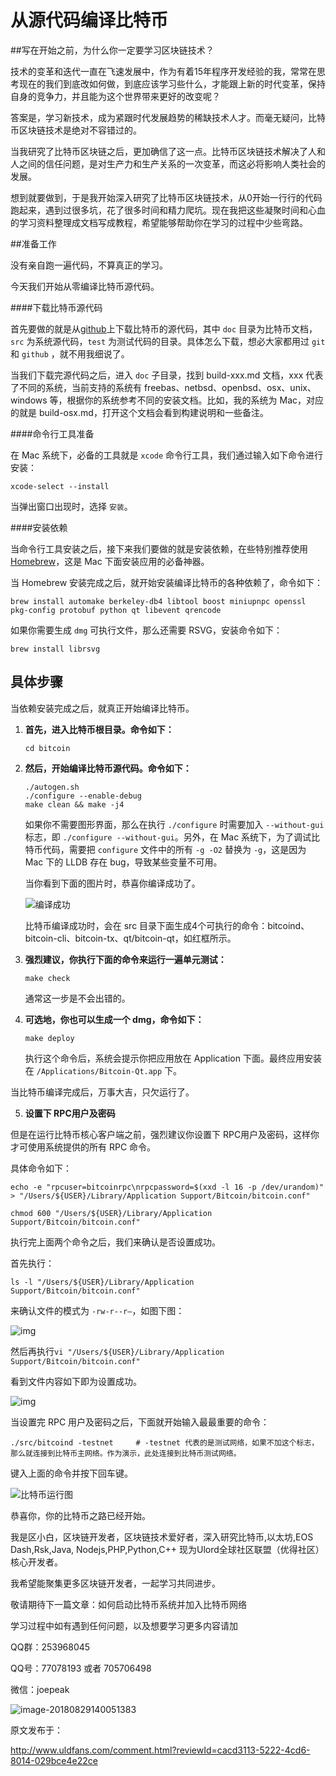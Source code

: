 #   从源代码编译比特币

##写在开始之前，为什么你一定要学习区块链技术？

技术的变革和迭代一直在飞速发展中，作为有着15年程序开发经验的我，常常在思考现在的我们到底改如何做，到底应该学习些什么，才能跟上新的时代变革，保持自身的竞争力，并且能为这个世界带来更好的改变呢？

答案是，学习新技术，成为紧跟时代发展趋势的稀缺技术人才。而毫无疑问，比特币区块链技术是绝对不容错过的。

当我研究了比特币区块链之后，更加确信了这一点。比特币区块链技术解决了人和人之间的信任问题，是对生产力和生产关系的一次变革，而这必将影响人类社会的发展。

想到就要做到，于是我开始深入研究了比特币区块链技术，从0开始一行行的代码跑起来，遇到过很多坑，花了很多时间和精力爬坑。现在我把这些凝聚时间和心血的学习资料整理成文档写成教程，希望能够帮助你在学习的过程中少些弯路。



##准备工作

没有亲自跑一遍代码，不算真正的学习。

今天我们开始从零编译比特币源代码。

####下载比特币源代码

首先要做的就是从[github](https://github.com/bitcoin/bitcoin)上下载比特币的源代码，其中 `doc` 目录为比特币文档，`src` 为系统源代码，`test` 为测试代码的目录。具体怎么下载，想必大家都用过 `git` 和 `github` ，就不用我细说了。

当我们下载完源代码之后，进入 `doc` 子目录，找到 build-xxx.md 文档，xxx 代表了不同的系统，当前支持的系统有 freebas、netbsd、openbsd、osx、unix、windows 等，根据你的系统参考不同的安装文档。比如，我的系统为 Mac，对应的就是 build-osx.md，打开这个文档会看到构建说明和一些备注。

####命令行工具准备

在 Mac 系统下，必备的工具就是 `xcode` 命令行工具，我们通过输入如下命令进行安装：

    xcode-select --install

当弹出窗口出现时，选择 `安装`。

####安装依赖

当命令行工具安装之后，接下来我们要做的就是安装依赖，在些特别推荐使用[Homebrew](https://brew.sh/)，这是 Mac 下面安装应用的必备神器。

当 Homebrew 安装完成之后，就开始安装编译比特币的各种依赖了，命令如下：

    brew install automake berkeley-db4 libtool boost miniupnpc openssl pkg-config protobuf python qt libevent qrencode

如果你需要生成 `dmg` 可执行文件，那么还需要 RSVG，安装命令如下：

    brew install librsvg



## 具体步骤

当依赖安装完成之后，就真正开始编译比特币。

1.  **首先，进入比特币根目录。命令如下：**

        cd bitcoin

2.  **然后，开始编译比特币源代码。命令如下：**

        ./autogen.sh
        ./configure --enable-debug
        make clean && make -j4

    如果你不需要图形界面，那么在执行 `./configure` 时需要加入 `--without-gui` 标志，即 `./configure --without-gui`。另外，在 Mac 系统下，为了调试比特币代码，需要把 `configure` 文件中的所有 `-g -O2` 替换为 `-g`，这是因为 Mac 下的 LLDB 存在 bug，导致某些变量不可用。

    当你看到下面的图片时，恭喜你编译成功了。

    ![编译成功](http://ocie6rxms.bkt.clouddn.com/build-bitcoind2.png)

    比特币编译成功时，会在 src 目录下面生成4个可执行的命令：bitcoind、bitcoin-cli、bitcoin-tx、qt/bitcoin-qt，如红框所示。

3.  **强烈建议，你执行下面的命令来运行一遍单元测试：**

        make check

    通常这一步是不会出错的。

4.  **可选地，你也可以生成一个 dmg，命令如下：**

        make deploy

    执行这个命令后，系统会提示你把应用放在 Application 下面。最终应用安装在 `/Applications/Bitcoin-Qt.app` 下。

当比特币编译完成后，万事大吉，只欠运行了。

5. **设置下 RPC用户及密码**

但是在运行比特币核心客户端之前，强烈建议你设置下 RPC用户及密码，这样你才可使用系统提供的所有 RPC 命令。

具体命令如下：

    echo -e "rpcuser=bitcoinrpc\nrpcpassword=$(xxd -l 16 -p /dev/urandom)" > "/Users/${USER}/Library/Application Support/Bitcoin/bitcoin.conf"
    
    chmod 600 "/Users/${USER}/Library/Application Support/Bitcoin/bitcoin.conf"

执行完上面两个命令之后，我们来确认是否设置成功。

首先执行：

 `ls -l "/Users/${USER}/Library/Application Support/Bitcoin/bitcoin.conf"` 

来确认文件的模式为 `-rw-r--r—`，如图下图：

![img](http://ocie6rxms.bkt.clouddn.com/bitcoin-rpc.png?nsukey=LX9ET1TIhh5ZtGUW7XMdJJYmz%2Ff%2FcrS6Squ3%2F5Pl%2Fb74yAP%2FvG1Z29Vn471wb4tbr1FCEIRmvofan7J0ON%2FCo5yQBnVmRxDY7BeTbX8Srd0TmARzFDEsFDUItKSMwy9uGzf%2BG6L0lusFk%2FgGO0osGjGq1e4iIZUYzqPOWq4r0I%2ByfGsA%2FNdUOe7Sh99aynV%2BdAhHru23S8bYCtdf1XM9QA%3D%3D)



然后再执行`vi "/Users/${USER}/Library/Application Support/Bitcoin/bitcoin.conf"`

看到文件内容如下即为设置成功。

![img](http://ocie6rxms.bkt.clouddn.com/bitcoind-conf.png)



当设置完 RPC 用户及密码之后，下面就开始输入最最重要的命令：

    ./src/bitcoind -testnet     # -testnet 代表的是测试网络，如果不加这个标志，那么就连接到比特币主网络。作为演示，此处连接到比特币测试网络。

键入上面的命令并按下回车键。

![比特币运行图](http://ocie6rxms.bkt.clouddn.com/bitcoind-running.png)

恭喜你，你的比特币之路已经开始。



我是区小白，区块链开发者，区块链技术爱好者，深入研究比特币,以太坊,EOS Dash,Rsk,Java, Nodejs,PHP,Python,C++ 现为Ulord全球社区联盟（优得社区）核心开发者。

我希望能聚集更多区块链开发者，一起学习共同进步。

敬请期待下一篇文章：如何启动比特币系统并加入比特币网络 



学习过程中如有遇到任何问题，以及想要学习更多内容请加

QQ群：253968045

QQ号：77078193 或者 705706498

微信：joepeak

![image-20180829140051383](http://ocie6rxms.bkt.clouddn.com/quxiaobai.jpeg)

原文发布于：

http://www.uldfans.com/comment.html?reviewId=cacd3113-5222-4cd6-8014-029bce4e22ce

